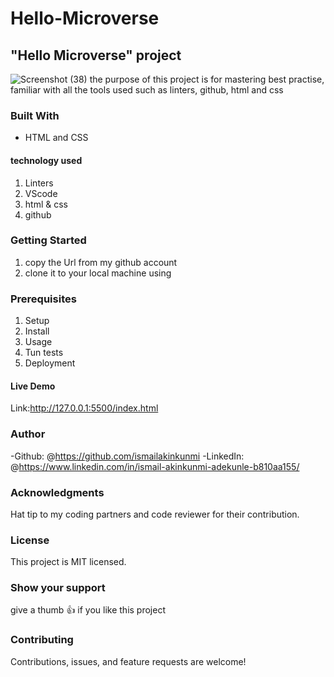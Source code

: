 # Hello-Microverse

## "Hello Microverse" project
![Screenshot (38)](https://user-images.githubusercontent.com/37457094/143044733-24baf870-7d45-4ca8-95f6-4619778139f0.png)
the purpose of this project is for mastering best practise, familiar with all the tools used such as linters, github, html and css

### Built With

- HTML and CSS

#### technology used

1. Linters
2. VScode
3. html & css
4. github

### Getting Started

1. copy the Url from my github account
2. clone it to your local machine using

### Prerequisites

1. Setup
2. Install
3. Usage
4. Tun tests
5. Deployment

#### Live Demo

Link:<http://127.0.0.1:5500/index.html>

### Author

-Github: @<https://github.com/ismailakinkunmi>
-LinkedIn: @<https://www.linkedin.com/in/ismail-akinkunmi-adekunle-b810aa155/>

### Acknowledgments

Hat tip to my coding partners and code reviewer for their contribution.

### License

This project is MIT licensed.

### Show your support

give a thumb 👍 if you like this project

### Contributing

Contributions, issues, and feature requests are welcome!
